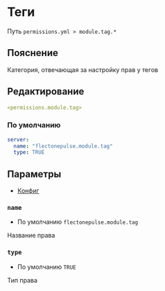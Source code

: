 # Теги
Путь `permissions.yml > module.tag.*`

## Пояснение
Категория, отвечающая за настройку прав у тегов

## Редактирование
```yaml
<permissions.module.tag>
```

### По умолчанию
```yaml
server:
  name: "flectonepulse.module.tag"
  type: TRUE
```

## Параметры

- [Конфиг](/ru/config/module/tag/)

### `name`
- По умолчанию `flectonepulse.module.tag`

Название права

### `type`
- По умолчанию `TRUE`

Тип права

<!--@include: @/ru/parts/permission.md-->

